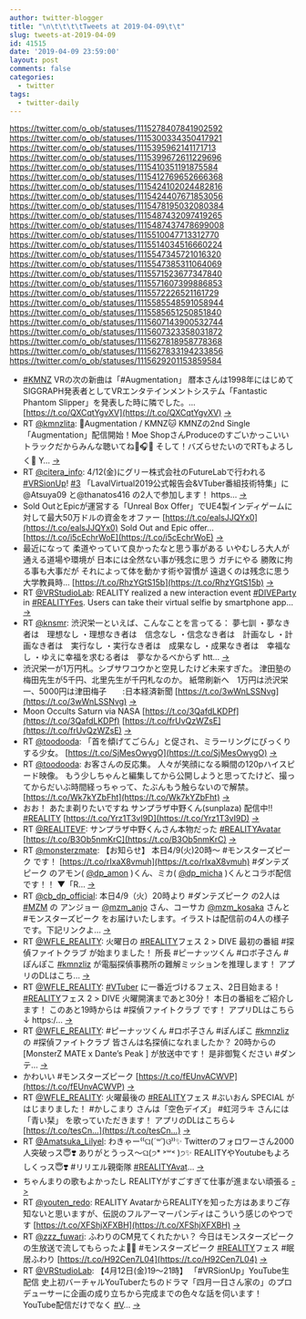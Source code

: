 ```yaml
---
author: twitter-blogger
title: "\n\t\t\t\tTweets at 2019-04-09\t\t"
slug: tweets-at-2019-04-09
id: 41515
date: '2019-04-09 23:59:00'
layout: post
comments: false
categories:
  - twitter
tags:
  - twitter-daily
---
```


https://twitter.com/o_ob/statuses/1115278407841902592 https://twitter.com/o_ob/statuses/1115300334350417921 https://twitter.com/o_ob/statuses/1115395962141171713 https://twitter.com/o_ob/statuses/1115399672611229696 https://twitter.com/o_ob/statuses/1115410351191875584 https://twitter.com/o_ob/statuses/1115412769652666368 https://twitter.com/o_ob/statuses/1115424102024482816 https://twitter.com/o_ob/statuses/1115424407671853056 https://twitter.com/o_ob/statuses/1115478195032080384 https://twitter.com/o_ob/statuses/1115487432097419265 https://twitter.com/o_ob/statuses/1115487437478699008 https://twitter.com/o_ob/statuses/1115510047713312770 https://twitter.com/o_ob/statuses/1115514034516660224 https://twitter.com/o_ob/statuses/1115547345721016320 https://twitter.com/o_ob/statuses/1115547385311064069 https://twitter.com/o_ob/statuses/1115571523677347840 https://twitter.com/o_ob/statuses/1115571607399886853 https://twitter.com/o_ob/statuses/1115572226521161729 https://twitter.com/o_ob/statuses/1115585548591058944 https://twitter.com/o_ob/statuses/1115585651250851840 https://twitter.com/o_ob/statuses/1115607143900532744 https://twitter.com/o_ob/statuses/1115607323358031872 https://twitter.com/o_ob/statuses/1115627818958778368 https://twitter.com/o_ob/statuses/1115627833194233856 https://twitter.com/o_ob/statuses/1115629201153859584  

*   [#KMNZ](https://twitter.com/search?q=%23KMNZ&src=hash) VRの次の新曲は「#Augmentation」 暦本さんは1998年にはじめてSIGGRAPH発表者としてVRエンタテインメントシステム「Fantastic Phantom Slipper」を発表した時に隣でした。… [https://t.co/QXCqtYgvXV](https://t.co/QXCqtYgvXV) [->](https://twitter.com/o_ob/statuses/1115278407841902592)
*   RT [@kmnzlita](https://twitter.com/kmnzlita): 🐶Augmentation / KMNZ🐱 KMNZの2nd Single「Augmentation」配信開始！Moe ShopさんProduceのすごいかっこいいトラックだからみんな聴いてね🐶🎧🐱 そして！バズらせたいのでRTもよろしく🥺 Y… [->](https://twitter.com/o_ob/statuses/1115300334350417921)
*   RT [@citera_info](https://twitter.com/citera_info): 4/12(金)にグリー株式会社のFutureLabで行われる [#VRSionUp](https://twitter.com/search?q=%23VRSionUp&src=hash)! [#3](https://twitter.com/search?q=%233&src=hash) 「LavalVirtual2019公式報告会&VTuber番組技術特集」に@Atsuya09 と@thanatos416 の2人で参加します！ https… [->](https://twitter.com/o_ob/statuses/1115395962141171713)
*   Sold OutとEpicが運営する「Unreal Box Offer」でUE4製インディゲームに対して最大50万ドルの資金をオファー [https://t.co/ealsJJQYx0](https://t.co/ealsJJQYx0) Sold Out and Epic offer… [https://t.co/i5cEchrWoE](https://t.co/i5cEchrWoE) [->](https://twitter.com/o_ob/statuses/1115399672611229696)
*   最近になって 柔道やっていて良かったなと思う事がある いやむしろ大人が通える道場や環境が 日本には全然ない事が残念に思う ガチにやる 勝敗に拘る事も大事だが それによって体を動かす術や習慣が 遠退くのは残念に思う 大学教員時… [https://t.co/RhzYGtS15b](https://t.co/RhzYGtS15b) [->](https://twitter.com/o_ob/statuses/1115410351191875584)
*   RT [@VRStudioLab](https://twitter.com/VRStudioLab): REALITY realized a new interaction event [#DIVEParty](https://twitter.com/search?q=%23DIVEParty&src=hash) in [#REALITYFes](https://twitter.com/search?q=%23REALITYFes&src=hash). Users can take their virtual selfie by smartphone app… [->](https://twitter.com/o_ob/statuses/1115412769652666368)
*   RT [@knsmr](https://twitter.com/knsmr): 渋沢栄一といえば、こんなことを言ってる： 夢七訓 ・夢なき者は　理想なし ・理想なき者は　信念なし ・信念なき者は　計画なし ・計画なき者は　実行なし ・実行なき者は　成果なし ・成果なき者は　幸福なし ・ゆえに幸福を求むる者は　夢なかるべからず htt… [->](https://twitter.com/o_ob/statuses/1115424102024482816)
*   渋沢栄一が1万円札。シブサワコウかと空見したけど未来すぎた。 津田塾の梅田先生が5千円、北里先生が千円札なのか。 紙幣刷新へ　1万円は渋沢栄一、5000円は津田梅子　　:日本経済新聞 [https://t.co/3wWnLSSNvg](https://t.co/3wWnLSSNvg) [->](https://twitter.com/o_ob/statuses/1115424407671853056)
*   Moon Occults Saturn via NASA [https://t.co/3QafdLKDPf](https://t.co/3QafdLKDPf) [https://t.co/frUvQzWZsE](https://t.co/frUvQzWZsE) [->](https://twitter.com/o_ob/statuses/1115478195032080384)
*   RT [@toodooda](https://twitter.com/toodooda): 「首を傾げてごらん」と促され、ミラーリングにびっくりする少女。 [https://t.co/SjMesOwygO](https://t.co/SjMesOwygO) [->](https://twitter.com/o_ob/statuses/1115487432097419265)
*   RT [@toodooda](https://twitter.com/toodooda): お客さんの反応集。 人々が笑顔になる瞬間の120pハイスピード映像。 もう少しちゃんと編集してから公開しようと思ってたけど、撮ってからだいぶ時間経っちゃって、たぶんもう触らないので解禁。 [https://t.co/Wk7kYZbFht](https://t.co/Wk7kYZbFht) [->](https://twitter.com/o_ob/statuses/1115487437478699008)
*   おお！ あたま剃りたいですね サンプラザ中野くん(sunplaza) 配信中!! [#REALITY](https://twitter.com/search?q=%23REALITY&src=hash) [https://t.co/Yrz1T3vI9D](https://t.co/Yrz1T3vI9D) [->](https://twitter.com/o_ob/statuses/1115510047713312770)
*   RT [@REALITEVF](https://twitter.com/REALITEVF): サンプラザ中野くんさん本物だった [#REALITYAvatar](https://twitter.com/search?q=%23REALITYAvatar&src=hash) [https://t.co/B3Ob5nmKrC](https://t.co/B3Ob5nmKrC) [->](https://twitter.com/o_ob/statuses/1115514034516660224)
*   RT [@monsterzmate](https://twitter.com/monsterzmate): 【お知らせ】 本日4/9(火)20時〜 #モンスターズピーク です！ [https://t.co/rIxaX8vmuh](https://t.co/rIxaX8vmuh) #ダンテズピーク のアモン( [@dp_amon](https://twitter.com/dp_amon) )くん、ミカ( [@dp_micha](https://twitter.com/dp_micha) )くんとコラボ配信です！！ ▼「R… [->](https://twitter.com/o_ob/statuses/1115547345721016320)
*   RT [@cb_dp_official](https://twitter.com/cb_dp_official): 本日4/9（火）20時より #ダンテズピーク の2人は [#MZM](https://twitter.com/search?q=%23MZM&src=hash) の アンジョー [@mzm_anjo](https://twitter.com/mzm_anjo) さん、コーサカ [@mzm_kosaka](https://twitter.com/mzm_kosaka) さんと #モンスターズピーク をお届けいたします。イラストは配信前の4人の様子です。下記リンクよ… [->](https://twitter.com/o_ob/statuses/1115547385311064069)
*   RT [@WFLE_REALITY](https://twitter.com/WFLE_REALITY): 火曜日の [#REALITY](https://twitter.com/search?q=%23REALITY&src=hash)フェス 2 > DIVE 最初の番組 #探偵ファイトクラブ が始まりました！ 所長 #ピーナッツくん #ロボ子さん #ぽんぽこ [#kmnzliz](https://twitter.com/search?q=%23kmnzliz&src=hash) が電脳探偵事務所の難解ミッションを推理します！ アプリのDLはこち… [->](https://twitter.com/o_ob/statuses/1115571523677347840)
*   RT [@WFLE_REALITY](https://twitter.com/WFLE_REALITY): [#VTuber](https://twitter.com/search?q=%23VTuber&src=hash) に一番近づけるフェス、2日目始まる！ [#REALITY](https://twitter.com/search?q=%23REALITY&src=hash)フェス 2 > DIVE 火曜開演まであと30分！ 本日の番組をご紹介します！ このあと19時からは #探偵ファイトクラブ です！ アプリDLはこちら↓ https:/… [->](https://twitter.com/o_ob/statuses/1115571607399886853)
*   RT [@WFLE_REALITY](https://twitter.com/WFLE_REALITY): #ピーナッツくん #ロボ子さん #ぽんぽこ [#kmnzliz](https://twitter.com/search?q=%23kmnzliz&src=hash) の #探偵ファイトクラブ 皆さんは名探偵になれましたか？ 20時からの [MonsterZ MATE x Dante’s Peak ] が放送中です！ 是非御覧ください #ダンテ… [->](https://twitter.com/o_ob/statuses/1115572226521161729)
*   かわいい #モンスターズピーク [https://t.co/fEUnvACWVP](https://t.co/fEUnvACWVP) [->](https://twitter.com/o_ob/statuses/1115585548591058944)
*   RT [@WFLE_REALITY](https://twitter.com/WFLE_REALITY): 火曜最後の [#REALITY](https://twitter.com/search?q=%23REALITY&src=hash)フェス #ぶいおん SPECIAL がはじまりました！ #かしこまり さんは「空色デイズ」 #虹河ラキ さんには「青い栞」 を歌っていただきます！ アプリのDLはこちら↓ [https://t.co/tesCn…](https://t.co/tesCn…) [->](https://twitter.com/o_ob/statuses/1115585651250851840)
*   RT [@Amatsuka_Lilyel](https://twitter.com/Amatsuka_Lilyel): わきゃー⁽⁽ଘ(*´꒳`*)ଓ⁾⁾✨ Twitterのフォロワーさん2000人突破っス😇❣️ ありがとうっス〜ଘ(੭* ˃꒳˂ )੭✨ REALITYやYoutubeもよろしくっス😇❣️ #リリエル親衛隊 [#REALITYAvat](https://twitter.com/search?q=%23REALITYAvat&src=hash)… [->](https://twitter.com/o_ob/statuses/1115607143900532744)
*   ちゃんまりの歌もよかったし REALITYがすごすぎて仕事が進まない頑張る [->](https://twitter.com/o_ob/statuses/1115607323358031872)
*   RT [@youten_redo](https://twitter.com/youten_redo): REALITY AvatarからREALITYを知った方はあまりご存知ないと思いますが、伝説のフルアーマーパンディはこういう感じのやつです [https://t.co/XFShjXFXBH](https://t.co/XFShjXFXBH) [->](https://twitter.com/o_ob/statuses/1115627818958778368)
*   RT [@zzz_fuwari](https://twitter.com/zzz_fuwari): ふわりのCM見てくれたかい？ 今日はモンスターズピークの生放送で流してもらったよ🥋🔥 #モンスターズピーク [#REALITY](https://twitter.com/search?q=%23REALITY&src=hash)フェス #眠居ふわり [https://t.co/H92Cen7L04](https://t.co/H92Cen7L04) [->](https://twitter.com/o_ob/statuses/1115627833194233856)
*   RT [@VRStudioLab](https://twitter.com/VRStudioLab): 【4月12日(金)19～21時】 「#VRSionUp」YouTube生配信 史上初バーチャルYouTuberたちのドラマ「四月一日さん家の」のプロデューサーに企画の成り立ちから完成までの色々な話を伺います！ YouTube配信だけでなく [#V](https://twitter.com/search?q=%23V&src=hash)… [->](https://twitter.com/o_ob/statuses/1115629201153859584)